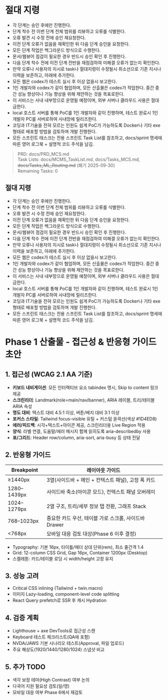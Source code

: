 # 절대 지령
- 각 단계는 승인 후에만 진행한다.
- 단계 착수 전 이번 단계 전체 범위를 리뷰하고 오류를 식별한다.
- 오류 발견 시 수정 전에 승인 재요청한다.
- 이전 단계 오류가 없음을 재확인한 뒤 다음 단계 승인을 요청한다.
- 모든 단계 작업은 백그라운드 방식으로 수행한다.
- 문서/웹뷰어 점검이 필요한 경우 반드시 승인 확인 후 진행한다.
- 다음 단계 착수 전에 이전 단계 전반을 재점검하여 미해결 오류가 없는지 확인한다.
- 만약 오류나 사용자의 지시로 task나 절대지령이 수정될시 취소선으로 기존 지시나 이력을 보존하고, 아래에 추가한다.
- 모든 웹은 codex가 테스트 실시 후 이상 없을시 보고한다.
- 1인 개발자와 codex가 같이 협업하며, 모든 산출물은 codex가 작업한다. 중간 중간 성능 향상이나 기능 향상을 위해 제안하는 것을 목표로한다.
- 이 서비스는 사내 내부망으로 운영될 예정이며, 외부 서버나 클라우드 사용은 절대 금한다.
- local 호스트 서버를 통해 PoC를 1인 개발자와 같이 진행하며, 테스트 완료시 1인 개발자 PC를 서버로하여 사내망에 릴리즈한다.
- 코딩과 IT기술을 전혀 모르는 인원도 쉽게 PoC가 가능하도록 Docker나 기타 exe 형태로 배포할 방법을 검토하며 개발 진행한다.
- 모든 스프린트 태스크는 전용 스프린트 Task List를 참조하고, docs/sprint 명세에 따른 영어 로그북 + 설명적 코드 주석을 남김.

> PRD: docs/PRD_MCS.md  
> Task Lists: docs/MCMS_TaskList.md, docs/Tasks_MCS.md, ~~docs/Tasks_ML_Routing.md~~ (폐기 2025-09-30)  
> Remaining Tasks: 0

## 절대 지령
- 각 단계는 승인 후에만 진행한다.
- 단계 착수 전 이번 단계 전체 범위를 리뷰하고 오류를 식별한다.
- 오류 발견 시 수정 전에 승인 재요청한다.
- 이전 단계 오류가 없음을 재확인한 뒤 다음 단계 승인을 요청한다.
- 모든 단계 작업은 백그라운드 방식으로 수행한다.
- 문서/웹뷰어 점검이 필요한 경우 반드시 승인 확인 후 진행한다.
- 다음 단계 착수 전에 이전 단계 전반을 재점검하여 미해결 오류가 없는지 확인한다.
- 만약 오류나 사용자의 지시로 task나 절대지령이 수정될시 취소선으로 기존 지시나 이력을 보존하고, 아래에 추가한다.
- 모든 웹은 codex가 테스트 실시 후 이상 없을시 보고한다.
- 1인 개발자와 codex가 같이 협업하며, 모든 산출물은 codex가 작업한다. 중간 중간 성능 향상이나 기능 향상을 위해 제안하는 것을 목표로한다.
- 이 서비스는 사내 내부망으로 운영될 예정이며, 외부 서버나 클라우드 사용은 절대 금한다.
- local 호스트 서버를 통해 PoC를 1인 개발자와 같이 진행하며, 테스트 완료시 1인 개발자 PC를 서버로하여 사내망에 릴리즈한다.
- 코딩과 IT기술을 전혀 모르는 인원도 쉽게 PoC가 가능하도록 Docker나 기타 exe 형태로 배포할 방법을 검토하며 개발 진행한다.
- 모든 스프린트 태스크는 전용 스프린트 Task List를 참조하고, docs/sprint 명세에 따른 영어 로그북 + 설명적 코드 주석을 남김.
# Phase 1 산출물 - 접근성 & 반응형 가이드 초안

## 1. 접근성 (WCAG 2.1 AA 기준)
- **키보드 내비게이션**: 모든 인터랙티브 요소 tabindex 명시, Skip to content 링크 제공
- **스크린리더**: Landmark(role=main/nav/banner), ARIA 레이블, 트리/테이블 ARIA 속성
- **명도 대비**: 텍스트 대비 4.5:1 이상, 버튼/배지 대비 3:1 이상
- **포커스 스타일**: Tailwind focus-visible 유틸 + 커스텀 윤곽선(색상 #1D4ED8)
- **에러/피드백**: 시각+텍스트+아이콘 제공, 스크린리더용 Live Region 적용
- **양식**: 라벨 연결, 도움말/에러 메시지 함께 읽히도록 aria-describedby 사용
- **표/그리드**: Header row/column, aria-sort, aria-busy 등 상태 전달

## 2. 반응형 가이드
| Breakpoint | 레이아웃 가이드 |
|---|---|
| ≥1440px | 3열(사이드바 + 메인 + 컨텍스트 패널), 고정 폭 카드 |
| 1280–1439px | 사이드바 축소(아이콘 모드), 컨텍스트 패널 오버레이 |
| 1024–1279px | 2열 구조, 트리/세부 정보 탭 전환, 그래프 Stack |
| 768–1023px | 중요한 카드 우선, 테이블 가로 스크롤, 사이드바 Drawer |
| <768px | 모바일 대응 검토 대상(Phase 6 이후 결정) |

- Typography: 기본 16px, 타이틀/헤더 상대 단위(rem), 최소 줄간격 1.4
- Grid: 12-column CSS Grid, Gap 16px, Container 1200px (Desktop)
- 스켈레톤: 카드/테이블 로딩 시 width/height 고정 유지

## 3. 성능 고려
- Critical CSS inlining (Tailwind + twin.macro)
- 이미지 Lazy-loading, component-level code splitting
- React Query prefetch로 SSR 후 캐시 Hydration

## 4. 검증 계획
- Lighthouse + axe DevTools로 접근성 스캔
- Keyboard 테스트 체크리스트(QA에 포함)
- NVDA/JAWS 기본 시나리오 테스트(Approval, 파일 업로드)
- 주요 해상도(1920/1440/1280/1024) 스냅샷 비교

## 5. 추가 TODO
- 색각 보정 테마(High Contrast) 여부 논의
- 다국어 지원 필요성 검토(일/영)
- 모바일 대응 여부 Phase 6에서 재검토


